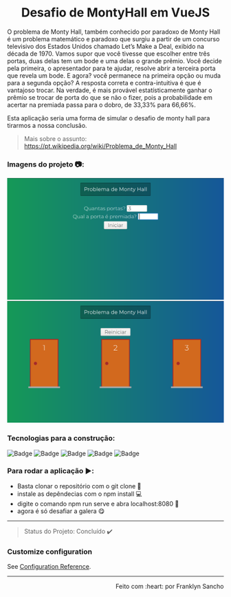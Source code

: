 <h1 align="center"> Desafio de MontyHall em VueJS </h1>

O problema de Monty Hall, também conhecido por paradoxo de Monty Hall é um problema matemático e paradoxo que surgiu a partir de um concurso televisivo dos Estados Unidos chamado Let’s Make a Deal, exibido na década de 1970. Vamos supor que você tivesse que escolher entre três portas, duas delas tem um bode e uma delas o grande prêmio. Você decide pela primeira, o apresentador para te ajudar, resolve abrir a terceira porta que revela um bode. E agora? você permanece na primeira opção ou muda para a segunda opção? A resposta correta e contra-intuitiva é que é vantajoso trocar. Na verdade, é mais provável estatísticamente ganhar o prêmio se trocar de porta do que se não o fizer, pois a probabilidade em acertar na premiada passa para o dobro, de 33,33% para 66,66%. 

Esta aplicação seria uma forma de simular o desafio de monty hall para tirarmos a nossa conclusão. 

> Mais sobre o assunto: https://pt.wikipedia.org/wiki/Problema_de_Monty_Hall

### Imagens do projeto :camera::
<img src="https://github.com/Franklyn-Sancho/Desafio_MontyHall_Vuejs/blob/master/tela1.png">
<img src="https://github.com/Franklyn-Sancho/Desafio_MontyHall_Vuejs/blob/master/tela2.png">


### Tecnologias para a construção: 

![Badge](https://img.shields.io/static/v1?label=vue.js&message=framework&color=darkgreen&style=for-the-badge&logo=vue.js)
![Badge](https://img.shields.io/static/v1?label=HTML5&message=Language&color=orange&style=for-the-badge&logo=HTML5)
![Badge](https://img.shields.io/static/v1?label=css&message=code&color=blue&style=for-the-badge&logo=CSS)
![Badge](https://img.shields.io/static/v1?label=Javascript&message=Language&color=yellow&style=for-the-badge&logo=JAVASCRIPT)
![Badge](https://img.shields.io/static/v1?label=node&message=built&color=green&style=for-the-badge&logo=node.js)

### Para rodar a aplicação :arrow_forward::
* Basta clonar o repositório com o git clone :sheep:
* instale as depêndecias com o npm install :computer:
* digite o comando npm run serve e abra localhost:8080 :door:
* agora é só desafiar a galera :yum:


***
> Status do Projeto: Concluído :heavy_check_mark:

### Customize configuration
See [Configuration Reference](https://cli.vuejs.org/config/).

***
<p align="right"> Feito com :heart: por Franklyn Sancho </p>

